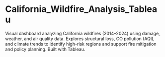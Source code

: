 # California_Wildfire_Analysis_Tableau
Visual dashboard analyzing California wildfires (2014–2024) using damage, weather, and air quality data. Explores structural loss, CO pollution (AQI), and climate trends to identify high-risk regions and support fire mitigation and policy planning. Built with Tableau.
